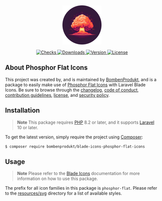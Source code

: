 <p align="center">
    <a href="https://bombenprodukt.com" target="_blank">
        <img src="https://raw.githubusercontent.com/BombenProdukt/assets/main/logo-text.svg" width="128" alt="BombenProdukt Logo" />
    </a>
</p>

<p align="center">
    <a href="https://github.com/BombenProdukt/blade-icons-phosphor-flat-icons/actions">
        <img src="https://badge.sh/github/check-runs/BombenProdukt/blade-icons-phosphor-flat-icons" alt="Checks" />
    </a>
    <a href="https://packagist.org/packages/bombenprodukt/blade-icons-phosphor-flat-icons">
        <img src="https://badge.sh/packagist/downloads/BombenProdukt/blade-icons-phosphor-flat-icons" alt="Downloads" />
    </a>
    <a href="https://packagist.org/packages/bombenprodukt/blade-icons-phosphor-flat-icons">
        <img src="https://badge.sh/packagist/version/BombenProdukt/blade-icons-phosphor-flat-icons" alt="Version" />
    </a>
    <a href="https://packagist.org/packages/bombenprodukt/blade-icons-phosphor-flat-icons">
        <img src="https://badge.sh/packagist/license/BombenProdukt/blade-icons-phosphor-flat-icons" alt="License" />
    </a>
</p>

## About Phosphor Flat Icons

This project was created by, and is maintained by [BombenProdukt](https://github.com/BombenProdukt), and is a package to easily make use of [Phosphor Flat Icons](https://phosphoricons.com/) with Laravel Blade Icons. Be sure to browse through the [changelog](CHANGELOG.md), [code of conduct](.github/CODE_OF_CONDUCT.md), [contribution guidelines](.github/CONTRIBUTING.md), [license](LICENSE), and [security policy](.github/SECURITY.md).

## Installation

> **Note**
> This package requires [PHP](https://www.php.net/) 8.2 or later, and it supports [Laravel](https://laravel.com/) 10 or later.

To get the latest version, simply require the project using [Composer](https://getcomposer.org/):

```bash
$ composer require bombenprodukt/blade-icons-phosphor-flat-icons
```

## Usage

> **Note**
> Please refer to the [Blade Icons](https://github.com/BombenProdukt/blade-icons) documentation for more information on how to use this package.

The prefix for all icon families in this package is `phosphor-flat`. Please refer to the [resources/svg](/resources/svg) directory for a list of available styles.

